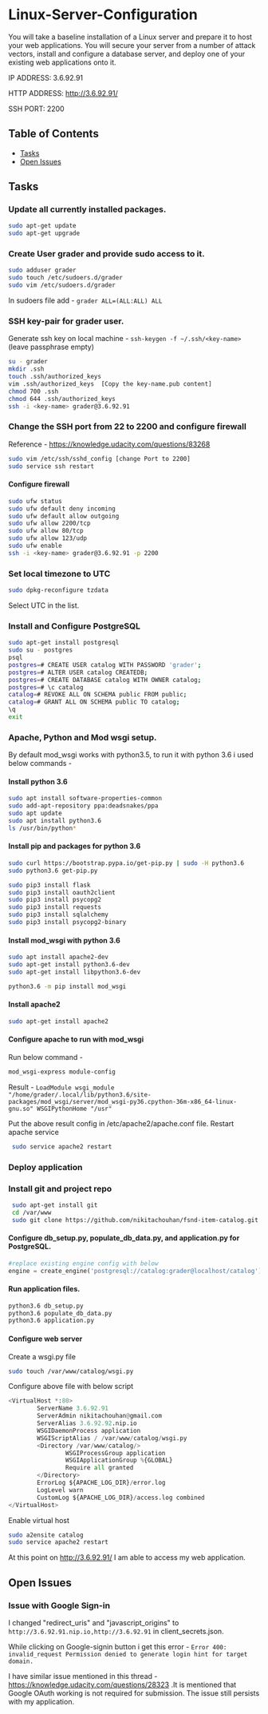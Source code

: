 # Linux-Server-Configuration
You will take a baseline installation of a Linux server and prepare it to host your web applications. You will secure your server from a number of attack vectors, install and configure a database server, and deploy one of your existing web applications onto it.

IP ADDRESS: 3.6.92.91

HTTP ADDRESS: http://3.6.92.91/

SSH PORT: 2200

## Table of Contents

- [Tasks](#tasks)
- [Open Issues](#open-issues)

## Tasks

### Update all currently installed packages.
```sh
sudo apt-get update
sudo apt-get upgrade
```
    
### Create User grader and provide sudo access to it.
```sh
sudo adduser grader
sudo touch /etc/sudoers.d/grader
sudo vim /etc/sudoers.d/grader
```
In sudoers file add - `grader ALL=(ALL:ALL) ALL`

### SSH key-pair for grader user.
Generate ssh key on local machine - `ssh-keygen -f ~/.ssh/<key-name>` (leave passphrase empty)
```sh
su - grader
mkdir .ssh
touch .ssh/authorized_keys
vim .ssh/authorized_keys  [Copy the key-name.pub content]
chmod 700 .ssh
chmod 644 .ssh/authorized_keys
ssh -i <key-name> grader@3.6.92.91
```

### Change the SSH port from 22 to 2200 and configure firewall
Reference -  https://knowledge.udacity.com/questions/83268
```sh
sudo vim /etc/ssh/sshd_config [change Port to 2200]
sudo service ssh restart
```
#### Configure firewall
```sh
sudo ufw status
sudo ufw default deny incoming
sudo ufw default allow outgoing
sudo ufw allow 2200/tcp
sudo ufw allow 80/tcp
sudo ufw allow 123/udp
sudo ufw enable
ssh -i <key-name> grader@3.6.92.91 -p 2200
```
### Set local timezone to UTC

```sh
sudo dpkg-reconfigure tzdata
```
Select UTC in the list.

### Install and Configure PostgreSQL
```sh
sudo apt-get install postgresql
sudo su - postgres
psql
postgres=# CREATE USER catalog WITH PASSWORD 'grader';
postgres=# ALTER USER catalog CREATEDB;
postgres=# CREATE DATABASE catalog WITH OWNER catalog;
postgres=# \c catalog
catalog=# REVOKE ALL ON SCHEMA public FROM public;
catalog=# GRANT ALL ON SCHEMA public TO catalog;
\q
exit
```

### Apache, Python and Mod wsgi setup.
By default mod_wsgi works with python3.5, to run it with python 3.6 i used below commands - 
#### Install python 3.6
```sh
sudo apt install software-properties-common
sudo add-apt-repository ppa:deadsnakes/ppa
sudo apt update
sudo apt install python3.6
ls /usr/bin/python*
```
#### Install pip and packages for python 3.6
```sh
sudo curl https://bootstrap.pypa.io/get-pip.py | sudo -H python3.6
sudo python3.6 get-pip.py

sudo pip3 install flask
sudo pip3 install oauth2client
sudo pip3 install psycopg2
sudo pip3 install requests
sudo pip3 install sqlalchemy
sudo pip3 install psycopg2-binary
```
#### Install mod_wsgi with python 3.6
```sh
sudo apt install apache2-dev
sudo apt-get install python3.6-dev
sudo apt-get install libpython3.6-dev

python3.6 -m pip install mod_wsgi
```
#### Install apache2 
```sh
sudo apt-get install apache2
```
#### Configure apache to run with mod_wsgi
Run below command - 
```sh
mod_wsgi-express module-config
```
Result - 
`LoadModule wsgi_module "/home/grader/.local/lib/python3.6/site-packages/mod_wsgi/server/mod_wsgi-py36.cpython-36m-x86_64-linux-gnu.so"
WSGIPythonHome "/usr"`

Put the above result config in /etc/apache2/apache.conf file.
Restart apache service
```sh
 sudo service apache2 restart
```

### Deploy application
### Install git and project repo
```sh
 sudo apt-get install git
 cd /var/www
 sudo git clone https://github.com/nikitachouhan/fsnd-item-catalog.git catalog
```
#### Configure db_setup.py, populate_db_data.py, and application.py for PostgreSQL.
```python
#replace existing engine config with below
engine = create_engine('postgresql://catalog:grader@localhost/catalog')
```
#### Run application files.
```sh
python3.6 db_setup.py
python3.6 populate_db_data.py
python3.6 application.py
```
#### Configure web server
Create a wsgi.py file
```sh
sudo touch /var/www/catalog/wsgi.py
```
Configure above file with below script
```python
<VirtualHost *:80>
        ServerName 3.6.92.91
        ServerAdmin nikitachouhan@gmail.com
        ServerAlias 3.6.92.92.nip.io
        WSGIDaemonProcess application
        WSGIScriptAlias / /var/www/catalog/wsgi.py
        <Directory /var/www/catalog/>
                WSGIProcessGroup application
                WSGIApplicationGroup %{GLOBAL}
                Require all granted
        </Directory>
        ErrorLog ${APACHE_LOG_DIR}/error.log
        LogLevel warn
        CustomLog ${APACHE_LOG_DIR}/access.log combined
</VirtualHost>
```
Enable virtual host
```sh
sudo a2ensite catalog
sudo service apache2 restart
```
At this point on http://3.6.92.91/ I am able to access my web application.

## Open Issues

### Issue with Google Sign-in
I changed "redirect_uris" and  "javascript_origins" to `http://3.6.92.91.nip.io,http://3.6.92.91` in client_secrets.json.

While clicking on Google-signin button i get this error - `Error 400: invalid_request Permission denied to generate login hint for target domain.`

I have similar issue mentioned in this thread - https://knowledge.udacity.com/questions/28323 .It is mentioned that Google OAuth working is not required for submission.
The issue still persists with my application.


